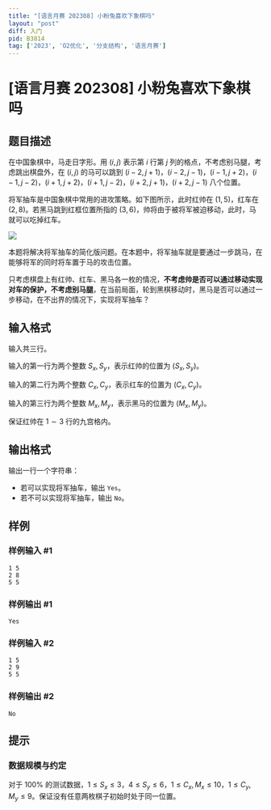 ```yaml
---
title: "[语言月赛 202308] 小粉兔喜欢下象棋吗"
layout: "post"
diff: 入门
pid: B3814
tag: ['2023', 'O2优化', '分支结构', '语言月赛']
---
```

# [语言月赛 202308] 小粉兔喜欢下象棋吗
## 题目描述

在中国象棋中，马走日字形。用 $(i,j)$ 表示第 $i$ 行第 $j$ 列的格点，不考虑别马腿，考虑跳出棋盘外，在 $(i,j)$ 的马可以跳到 $(i-2,j+1)$，$(i-2,j-1)$，$(i-1,j+2)$，$(i-1,j-2)$，$(i+1,j+2)$，$(i+1,j-2)$，$(i+2,j+1)$，$(i+2,j-1)$ 八个位置。

将军抽车是中国象棋中常用的进攻策略。如下图所示，此时红帅在 $(1,5)$，红车在 $(2,8)$。若黑马跳到红框位置所指的 $(3,6)$，帅将由于被将军被迫移动，此时，马就可以吃掉红车。

![](https://cdn.luogu.com.cn/upload/image_hosting/66m7qp5t.png)

本题将解决将军抽车的简化版问题。在本题中，将军抽车就是要通过一步跳马，在能够将军的同时将车置于马的攻击位置。

只考虑棋盘上有红帅、红车、黑马各一枚的情况，**不考虑帅是否可以通过移动实现对车的保护，不考虑别马腿**，在当前局面，轮到黑棋移动时，黑马是否可以通过一步移动，在不出界的情况下，实现将军抽车？
## 输入格式

输入共三行。

输入的第一行为两个整数 $S_x,S_y$，表示红帅的位置为 $(S_x,S_y)$。

输入的第二行为两个整数 $C_x,C_y$，表示红车的位置为 $(C_x,C_y)$。

输入的第三行为两个整数 $M_x,M_y$，表示黑马的位置为 $(M_x,M_y)$。

保证红帅在 $1 \sim 3$ 行的九宫格内。
## 输出格式

输出一行一个字符串：

- 若可以实现将军抽车，输出 `Yes`。
- 若不可以实现将军抽车，输出 `No`。
## 样例

### 样例输入 #1
```
1 5
2 8
5 5
```
### 样例输出 #1
```
Yes
```
### 样例输入 #2
```
1 5
2 9
5 5
```
### 样例输出 #2
```
No
```
## 提示

### 数据规模与约定

对于 $100\%$ 的测试数据，$1 \le S_x \le 3$，$4 \le S_y \le 6$，$1 \le C_x,M_x \le 10$，$1 \le C_y,M_y \le 9$。保证没有任意两枚棋子初始时处于同一位置。
